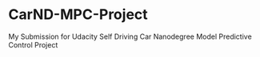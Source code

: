 # CarND-MPC-Project
My Submission for Udacity Self Driving Car Nanodegree Model Predictive Control Project
